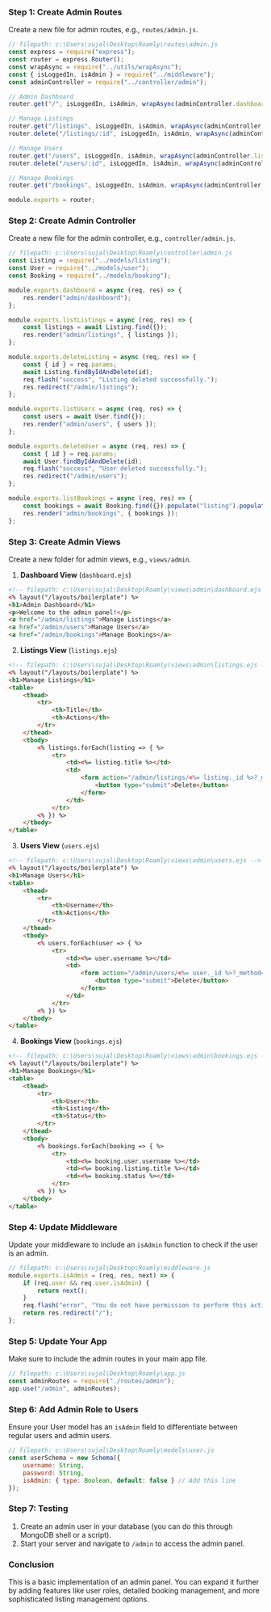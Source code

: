 ### Step 1: Create Admin Routes

Create a new file for admin routes, e.g., `routes/admin.js`.

```javascript
// filepath: c:\Users\sujal\Desktop\Roamly\routes\admin.js
const express = require("express");
const router = express.Router();
const wrapAsync = require("../utils/wrapAsync");
const { isLoggedIn, isAdmin } = require("../middleware");
const adminController = require("../controller/admin");

// Admin Dashboard
router.get("/", isLoggedIn, isAdmin, wrapAsync(adminController.dashboard));

// Manage Listings
router.get("/listings", isLoggedIn, isAdmin, wrapAsync(adminController.listListings));
router.delete("/listings/:id", isLoggedIn, isAdmin, wrapAsync(adminController.deleteListing));

// Manage Users
router.get("/users", isLoggedIn, isAdmin, wrapAsync(adminController.listUsers));
router.delete("/users/:id", isLoggedIn, isAdmin, wrapAsync(adminController.deleteUser));

// Manage Bookings
router.get("/bookings", isLoggedIn, isAdmin, wrapAsync(adminController.listBookings));

module.exports = router;
```

### Step 2: Create Admin Controller

Create a new file for the admin controller, e.g., `controller/admin.js`.

```javascript
// filepath: c:\Users\sujal\Desktop\Roamly\controller\admin.js
const Listing = require("../models/listing");
const User = require("../models/user");
const Booking = require("../models/booking");

module.exports.dashboard = async (req, res) => {
    res.render("admin/dashboard");
};

module.exports.listListings = async (req, res) => {
    const listings = await Listing.find({});
    res.render("admin/listings", { listings });
};

module.exports.deleteListing = async (req, res) => {
    const { id } = req.params;
    await Listing.findByIdAndDelete(id);
    req.flash("success", "Listing deleted successfully.");
    res.redirect("/admin/listings");
};

module.exports.listUsers = async (req, res) => {
    const users = await User.find({});
    res.render("admin/users", { users });
};

module.exports.deleteUser = async (req, res) => {
    const { id } = req.params;
    await User.findByIdAndDelete(id);
    req.flash("success", "User deleted successfully.");
    res.redirect("/admin/users");
};

module.exports.listBookings = async (req, res) => {
    const bookings = await Booking.find({}).populate("listing").populate("user");
    res.render("admin/bookings", { bookings });
};
```

### Step 3: Create Admin Views

Create a new folder for admin views, e.g., `views/admin`.

1. **Dashboard View** (`dashboard.ejs`)

```html
<!-- filepath: c:\Users\sujal\Desktop\Roamly\views\admin\dashboard.ejs -->
<% layout("/layouts/boilerplate") %>
<h1>Admin Dashboard</h1>
<p>Welcome to the admin panel!</p>
<a href="/admin/listings">Manage Listings</a>
<a href="/admin/users">Manage Users</a>
<a href="/admin/bookings">Manage Bookings</a>
```

2. **Listings View** (`listings.ejs`)

```html
<!-- filepath: c:\Users\sujal\Desktop\Roamly\views\admin\listings.ejs -->
<% layout("/layouts/boilerplate") %>
<h1>Manage Listings</h1>
<table>
    <thead>
        <tr>
            <th>Title</th>
            <th>Actions</th>
        </tr>
    </thead>
    <tbody>
        <% listings.forEach(listing => { %>
            <tr>
                <td><%= listing.title %></td>
                <td>
                    <form action="/admin/listings/<%= listing._id %>?_method=DELETE" method="POST">
                        <button type="submit">Delete</button>
                    </form>
                </td>
            </tr>
        <% }) %>
    </tbody>
</table>
```

3. **Users View** (`users.ejs`)

```html
<!-- filepath: c:\Users\sujal\Desktop\Roamly\views\admin\users.ejs -->
<% layout("/layouts/boilerplate") %>
<h1>Manage Users</h1>
<table>
    <thead>
        <tr>
            <th>Username</th>
            <th>Actions</th>
        </tr>
    </thead>
    <tbody>
        <% users.forEach(user => { %>
            <tr>
                <td><%= user.username %></td>
                <td>
                    <form action="/admin/users/<%= user._id %>?_method=DELETE" method="POST">
                        <button type="submit">Delete</button>
                    </form>
                </td>
            </tr>
        <% }) %>
    </tbody>
</table>
```

4. **Bookings View** (`bookings.ejs`)

```html
<!-- filepath: c:\Users\sujal\Desktop\Roamly\views\admin\bookings.ejs -->
<% layout("/layouts/boilerplate") %>
<h1>Manage Bookings</h1>
<table>
    <thead>
        <tr>
            <th>User</th>
            <th>Listing</th>
            <th>Status</th>
        </tr>
    </thead>
    <tbody>
        <% bookings.forEach(booking => { %>
            <tr>
                <td><%= booking.user.username %></td>
                <td><%= booking.listing.title %></td>
                <td><%= booking.status %></td>
            </tr>
        <% }) %>
    </tbody>
</table>
```

### Step 4: Update Middleware

Update your middleware to include an `isAdmin` function to check if the user is an admin.

```javascript
// filepath: c:\Users\sujal\Desktop\Roamly\middleware.js
module.exports.isAdmin = (req, res, next) => {
    if (req.user && req.user.isAdmin) {
        return next();
    }
    req.flash("error", "You do not have permission to perform this action.");
    return res.redirect("/");
};
```

### Step 5: Update Your App

Make sure to include the admin routes in your main app file.

```javascript
// filepath: c:\Users\sujal\Desktop\Roamly\app.js
const adminRoutes = require("./routes/admin");
app.use("/admin", adminRoutes);
```

### Step 6: Add Admin Role to Users

Ensure your User model has an `isAdmin` field to differentiate between regular users and admin users.

```javascript
// filepath: c:\Users\sujal\Desktop\Roamly\models\user.js
const userSchema = new Schema({
    username: String,
    password: String,
    isAdmin: { type: Boolean, default: false } // Add this line
});
```

### Step 7: Testing

1. Create an admin user in your database (you can do this through MongoDB shell or a script).
2. Start your server and navigate to `/admin` to access the admin panel.

### Conclusion

This is a basic implementation of an admin panel. You can expand it further by adding features like user roles, detailed booking management, and more sophisticated listing management options.